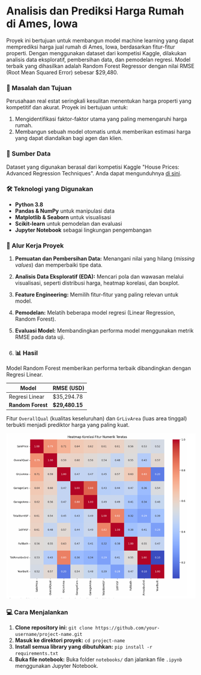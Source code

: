 # Analisis dan Prediksi Harga Rumah di Ames, Iowa

Proyek ini bertujuan untuk membangun model machine learning yang dapat memprediksi harga jual rumah di Ames, Iowa, berdasarkan fitur-fitur properti. Dengan menggunakan dataset dari kompetisi Kaggle, dilakukan analisis data eksploratif, pembersihan data, dan pemodelan regresi. Model terbaik yang dihasilkan adalah Random Forest Regressor dengan nilai RMSE (Root Mean Squared Error) sebesar $29,480.

### 🎯 Masalah dan Tujuan
Perusahaan real estat seringkali kesulitan menentukan harga properti yang kompetitif dan akurat. Proyek ini bertujuan untuk:
1.  Mengidentifikasi faktor-faktor utama yang paling memengaruhi harga rumah.
2.  Membangun sebuah model otomatis untuk memberikan estimasi harga yang dapat diandalkan bagi agen dan klien.

### 💾 Sumber Data
Dataset yang digunakan berasal dari kompetisi Kaggle "House Prices: Advanced Regression Techniques". Anda dapat mengunduhnya [di sini](https://www.kaggle.com/c/house-prices-advanced-regression-techniques/data).

### 🛠️ Teknologi yang Digunakan
* **Python 3.8**
* **Pandas & NumPy** untuk manipulasi data
* **Matplotlib & Seaborn** untuk visualisasi
* **Scikit-learn** untuk pemodelan dan evaluasi
* **Jupyter Notebook** sebagai lingkungan pengembangan

### 🚀 Alur Kerja Proyek
1.  **Pemuatan dan Pembersihan Data:** Menangani nilai yang hilang (*missing values*) dan memperbaiki tipe data.
2.  **Analisis Data Eksploratif (EDA):** Mencari pola dan wawasan melalui visualisasi, seperti distribusi harga, heatmap korelasi, dan boxplot.
3.  **Feature Engineering:** Memilih fitur-fitur yang paling relevan untuk model.
4.  **Pemodelan:** Melatih beberapa model regresi (Linear Regression, Random Forest).
5.  **Evaluasi Model:** Membandingkan performa model menggunakan metrik RMSE pada data uji.

6.  ### 📊 Hasil
Model Random Forest memberikan performa terbaik dibandingkan dengan Regresi Linear.

| Model                 | RMSE (USD)  |
| --------------------- | ----------- |
| Regresi Linear        | $35,294.78 |
| **Random Forest** | **$29,480.15** |

Fitur `OverallQual` (kualitas keseluruhan) dan `GrLivArea` (luas area tinggal) terbukti menjadi prediktor harga yang paling kuat.

![Heatmap Korelasi](Visualizations/correlation_heatmap.png)
### 💻 Cara Menjalankan
1.  **Clone repository ini:**
    `git clone https://github.com/your-username/project-name.git`
2.  **Masuk ke direktori proyek:**
    `cd project-name`
3.  **Install semua library yang dibutuhkan:**
    `pip install -r requirements.txt`
4.  **Buka file notebook:**
    Buka folder `notebooks/` dan jalankan file `.ipynb` menggunakan Jupyter Notebook.

